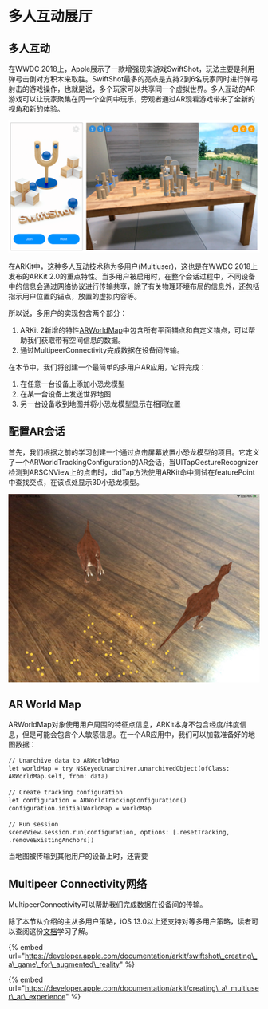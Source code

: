 # 多人互动展厅

## 多人互动

在WWDC 2018上，Apple展示了一款增强现实游戏SwiftShot，玩法主要是利用弹弓击倒对方积木来取胜。SwiftShot最多的亮点是支持2到6名玩家同时进行弹弓射击的游戏操作，也就是说，多个玩家可以共享同一个虚拟世界。多人互动的AR游戏可以让玩家聚集在同一个空间中玩乐，旁观者通过AR观看游戏带来了全新的视角和新的体验。

![SwiftShot](.gitbook/assets/image%20%2823%29.png)

在ARKit中，这种多人互动技术称为多用户\(Multiuser\)，这也是在WWDC 2018上发布的ARKit 2.0的重点特性。当多用户被启用时，在整个会话过程中，不同设备中的信息会通过网络协议进行传输共享，除了有关物理环境布局的信息外，还包括指示用户位置的锚点，放置的虚拟内容等。

所以说，多用户的实现包含两个部分：

1. ARKit 2新增的特性[ARWorldMap](https://developer.apple.com/documentation/arkit/arworldmap)中包含所有平面锚点和自定义锚点，可以帮助我们获取带有空间信息的数据。
2. 通过MultipeerConnectivity完成数据在设备间传输。

在本节中，我们将创建一个最简单的多用户AR应用，它将完成：

1. 在任意一台设备上添加小恐龙模型
2. 在某一台设备上发送世界地图
3. 另一台设备收到地图并将小恐龙模型显示在相同位置

## 配置AR会话

首先，我们根据之前的学习创建一个通过点击屏幕放置小恐龙模型的项目。它定义了一个ARWorldTrackingConfiguration的AR会话，当UITapGestureRecognizer检测到ARSCNView上的点击时，didTap方法使用ARKit命中测试在featurePoint中查找交点，在该点处显示3D小恐龙模型。

![&#x914D;&#x7F6E;AR&#x4F1A;&#x8BDD;&#x548C;&#x653E;&#x7F6E;&#x865A;&#x62DF;&#x5C0F;&#x6050;&#x9F99;](.gitbook/assets/img_fc337861bdd9-1.jpeg)

## AR World Map

ARWorldMap对象使用用户周围的特征点信息，ARKit本身不包含经度/纬度信息，但是可能会包含个人敏感信息。在一个AR应用中，我们可以加载准备好的地图数据：

```text
// Unarchive data to ARWorldMap
let worldMap = try NSKeyedUnarchiver.unarchivedObject(ofClass: ARWorldMap.self, from: data)

// Create tracking configuration
let configuration = ARWorldTrackingConfiguration()
configuration.initialWorldMap = worldMap

// Run session
sceneView.session.run(configuration, options: [.resetTracking, .removeExistingAnchors])
```

当地图被传输到其他用户的设备上时，还需要



## Multipeer Connectivity网络

MultipeerConnectivity可以帮助我们完成数据在设备间的传输。



除了本节从介绍的主从多用户策略，iOS 13.0以上还支持对等多用户策略，读者可以查阅这份[文档](https://developer.apple.com/documentation/arkit/creating_a_collaborative_session)学习了解。

{% embed url="https://developer.apple.com/documentation/arkit/swiftshot\_creating\_a\_game\_for\_augmented\_reality" %}

{% embed url="https://developer.apple.com/documentation/arkit/creating\_a\_multiuser\_ar\_experience" %}



